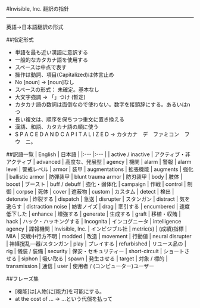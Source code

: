#Invisible, Inc. 翻訳の指針

---
英語→日本語翻訳の形式

##指定形式
* 単語を最も近い漢語に意訳する
* 一般的なカタカナ語を使用する
* スペースは中点で表す
* 操作は動詞、項目(Capitalized)は体言止め
* No [noun] → [noun]なし
* スペースの形式： 未確定。基本なし
* 大文字強調 → 「」つけ (暫定)
* カタカナ語の数詞は面倒なので使わない。数字を接頭辞にする。あるいはnつ
* 長い複文は、順序を保ちつつ重文に置き換える
* 漢語、和語、カタカナ語の順に使う
* S P A C E D   A N D   C A P I T A L I Z E D → カタカナ　デ　ファミコン　フウ　ニ。


##訳語一覧
| English				| 日本語				|
|:---					|:---				|
| active / inactive			| アクティブ・非アクティブ
| advanced				| 高度な、発展型
| agency				| 機関
| alarm					| 警報
| alarm level			| 警戒レベル
| armor					| 装甲
| augmentations		| 拡張機能
| augments				| 強化
| ballistic armor		| 防弾装甲
| blunt trauma armor	| 防刃装甲
| body					| 肢体
| boost					| ブースト
| buff / debuff				| 強化・弱体化
| campaign				| 作戦
| control				| 制御
| corpse				| 死体
| cover					| 遮蔽物
| custom				| カスタム
| detect				| 検出
| detonate				| 炸裂する
| dispatch				| 急送
| disrupter				| スタンガン
| distract				| 気を逸らす
| distraction noise			| 妨害ノイズ
| drag					| 牽引する
| encumbered			| 速度低下した
| enhance				| 増強する
| generate				| 生成する
| graft					| 移植・収賄
| hack					| ハック・ハッキングする
| Incognita				| インコグニータ
| intelligence agency	| 諜報機関
| Invisible, Inc.		| インビジブル社
| metric(s)				| (成績)指標
| MIA					| 交戦中行方不明
| modded				| 改造
| movement				| 行動値
| neural disrupter		| 神経撹乱―器/スタンガン
| play					| プレイする
| refurbished			| リユース品の
| rig					| 儀装 / 装備
| security				| 保安・セキュリティー
| short-circuit			| ショートさせる
| siphon					| 吸い取る
| spawn					| 発生させる
| target				| 対象 / 標的
| transmission			| 通信
| user					| 使用者 / (コンピューター)ユーザー

##フレーズ集
* [機能]は[人物]に[能力]を可能にする。
* at the cost of … → …という代償を払って